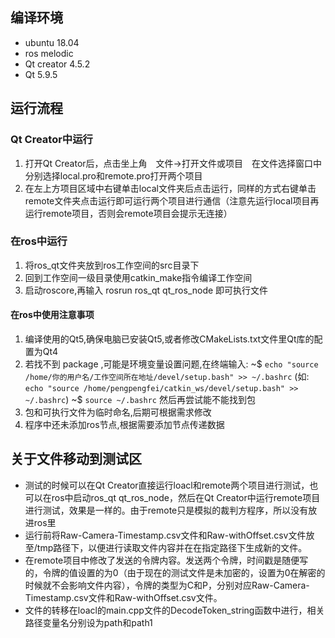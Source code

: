 ## 编译环境
- ubuntu 18.04
- ros melodic
- Qt creator 4.5.2
- Qt 5.9.5

## 运行流程
### Qt Creator中运行
1. 打开Qt Creator后，点击坐上角　文件->打开文件或项目　在文件选择窗口中分别选择local.pro和remote.pro打开两个项目
2. 在左上方项目区域中右键单击local文件夹后点击运行，同样的方式右键单击remote文件夹点击运行即可运行两个项目进行通信（注意先运行local项目再运行remote项目，否则会remote项目会提示无连接）
### 在ros中运行
1. 将ros_qt文件夹放到ros工作空间的src目录下
2. 回到工作空间一级目录使用catkin_make指令编译工作空间
3. 启动roscore,再输入 rosrun ros_qt qt_ros_node 即可执行文件
#### 在ros中使用注意事项
1. 编译使用的Qt5,确保电脑已安装Qt5,或者修改CMakeLists.txt文件里Qt库的配置为Qt4
2. 若找不到 package ,可能是环境变量设置问题,在终端输入:
~$ `echo "source /home/你的用户名/工作空间所在地址/devel/setup.bash" >> ~/.bashrc`  (如: `echo "source /home/pengpengfei/catkin_ws/devel/setup.bash" >> ~/.bashrc`) 
~$ `source ~/.bashrc`
然后再尝试能不能找到包
3. 包和可执行文件为临时命名,后期可根据需求修改
4. 程序中还未添加ros节点,根据需要添加节点传递数据
## 关于文件移动到测试区
- 测试的时候可以在Qt Creator直接运行loacl和remote两个项目进行测试，也可以在ros中启动ros_qt qt_ros_node，然后在Qt Creator中运行remote项目进行测试，效果是一样的。由于remote只是模拟的裁判方程序，所以没有放进ros里
- 运行前将Raw-Camera-Timestamp.csv文件和Raw-withOffset.csv文件放至/tmp路径下，以便进行读取文件内容并在在指定路径下生成新的文件。
- 在remote项目中修改了发送的令牌内容。发送两个令牌，时间戳是随便写的，令牌的值设置的为0（由于现在的测试文件是未加密的，设置为0在解密的时候就不会影响文件内容），令牌的类型为C和P，分别对应Raw-Camera-Timestamp.csv文件和Raw-withOffset.csv文件。
- 文件的转移在loacl的main.cpp文件的DecodeToken_string函数中进行，相关路径变量名分别设为path和path1
